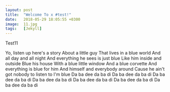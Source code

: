 ```yaml
---
layout: post
title:  "Welcome To x #test!"
date:   2018-05-29 18:05:55 +0300
image:  11.jpg
tags:   [Jekyll]
---
```

Test11

Yo, listen up here's a story
About a little guy
That lives in a blue world
And all day and all night
And everything he sees is just blue
Like him inside and outside
Blue his house
With a blue little window
And a blue corvette
And everything is blue for him
And himself and everybody around
Cause he ain't got nobody to listen to
I'm blue
Da ba dee da ba di
Da ba dee da ba di
Da ba dee da ba di
Da ba dee da ba di
Da ba dee da ba di
Da ba dee da ba di
Da ba dee da ba di
